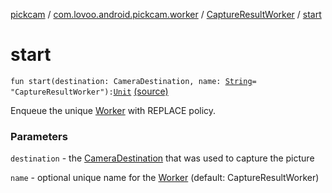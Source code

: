 [pickcam](../../index.md) / [com.lovoo.android.pickcam.worker](../index.md) / [CaptureResultWorker](index.md) / [start](./start.md)

# start

`fun start(destination: CameraDestination, name: `[`String`](https://kotlinlang.org/api/latest/jvm/stdlib/kotlin/-string/index.html)` = "CaptureResultWorker"): `[`Unit`](https://kotlinlang.org/api/latest/jvm/stdlib/kotlin/-unit/index.html) [(source)](https://github.com/lovoo/android-pickpic/blob/master/pickcam/src/main/kotlin/com/lovoo/android/pickcam/worker/CaptureResultWorker.kt#L68)

Enqueue the unique [Worker](#) with REPLACE policy.

### Parameters

`destination` - the [CameraDestination](#) that was used to capture the picture

`name` - optional unique name for the [Worker](#) (default: CaptureResultWorker)
